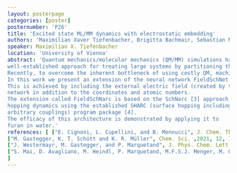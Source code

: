```yaml
---
layout: posterpage
categories: [poster]
posternumber: 'P26'
title: 'Excited state ML/MM dynamics with electrostatic embedding'
authors: 'Maximilian Xaver Tiefenbacher, Brigitta Bachmair, Sebastian Mai, Johannes Dietschreit, Julia Westermayr'
speaker: Maximilian X. Tiefenbacher 
location: 'University of Vienna'
abstract: 'Quantum mechanics/molecular mechanics (QM/MM) simulations have become a
well-established approach for treating large systems by partitioning them into a region of chemical interest described with a QM-level of theory while the significantly cheaper MM is used for the rest of the system. 
Recently, to overcome the inherent bottleneck of using costly QM, machine learning (ML) models have been developed for performing analogous ML/MM simulations [1,2].
In this work we present an extension of the neural network FieldSchNet [2], which can describe the interactions between the ML region and the surrounding system by means of electrostatic embedding. 
This is achieved by including the external electric field (created by the partial charges of the MM-atoms) as a descriptor to the neural
network in addition to the coordinates and atomic numbers.
The extension called FieldSchNarc is based on the SchNarc [3] approach and makes it possible to describe not only the ground state but also non-adiabatic effects in an ML/MM setting. FieldSchNarc enables fewest-switches surface
hopping dynamics using the established SHARC (surface hopping including
arbitrary couplings) program package [4].
The efficacy of this architecture is demonstrated by applying it to
furan in water.'
references: [ ["E. Cignoni, L. Cupellini, and B. Mennucci", J. Chem. Theory Comput. ,2024, 19, 965–977],
["M. Gastegger, K. T. Schütt and K. R. Müller", Chem. Sci. ,2021, 12, 11473-11483],
["J. Westermayr, M. Gastegger, and P. Marquetand", J. Phys. Chem. Lett. ,2020, 11, 3828–3834],
["S. Mai, D. Avagliano, M. Heindl, P. Marquetand, M.F.S.J. Menger, M. Oppel, F. Plasser, S. Polonius, M. Ruckenbauer, Y. Shu, D.G. Truhlar, L. Zhang, P. Zobel, L. González", https://sharc-md.org/. ,2023]
]
---
```

